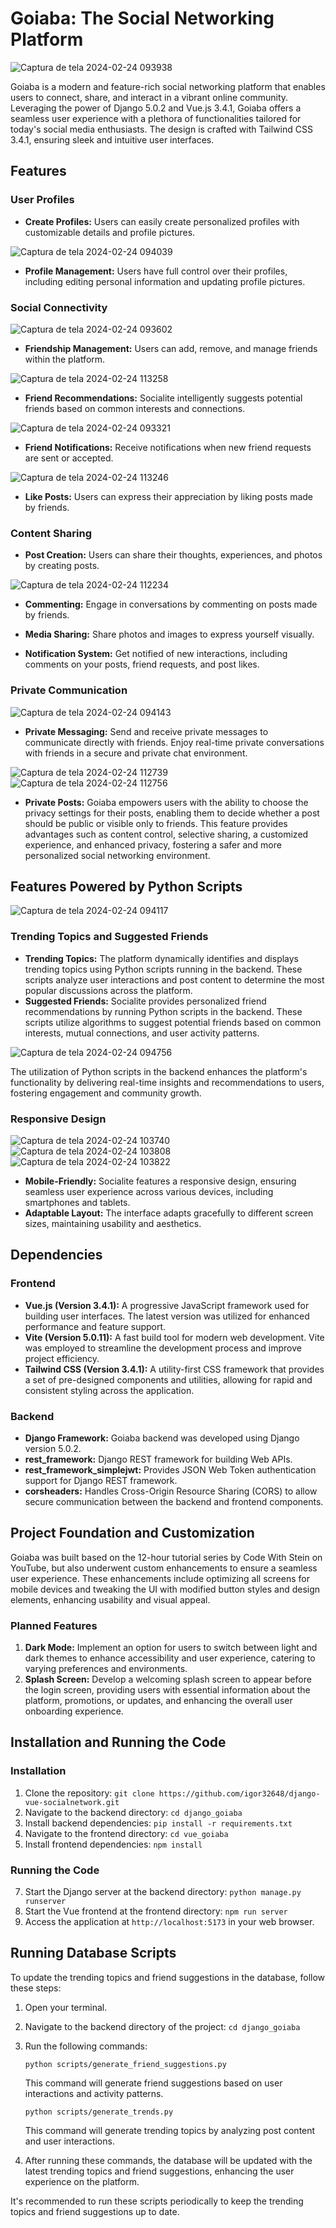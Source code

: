 # Goiaba: The Social Networking Platform
![Captura de tela 2024-02-24 093938](https://github.com/igor32648/django-vue-socialnetwork/assets/92551032/53c7d0c1-dd1d-473a-98c3-2f5222c4274b)

Goiaba is a modern and feature-rich social networking platform that enables users to connect, share, and interact in a vibrant online community. Leveraging the power of Django 5.0.2 and Vue.js 3.4.1, Goiaba offers a seamless user experience with a plethora of functionalities tailored for today's social media enthusiasts. The design is crafted with Tailwind CSS 3.4.1, ensuring sleek and intuitive user interfaces.

## Features

### User Profiles


- **Create Profiles:** Users can easily create personalized profiles with customizable details and profile pictures.

![Captura de tela 2024-02-24 094039](https://github.com/igor32648/django-vue-socialnetwork/assets/92551032/59d5609d-cf76-44f8-b283-698882783116)

- **Profile Management:** Users have full control over their profiles, including editing personal information and updating profile pictures.

### Social Connectivity

![Captura de tela 2024-02-24 093602](https://github.com/igor32648/django-vue-socialnetwork/assets/92551032/f5b9bdbb-42be-418f-870b-fcc4df014ea6)

- **Friendship Management:** Users can add, remove, and manage friends within the platform.

![Captura de tela 2024-02-24 113258](https://github.com/igor32648/django-vue-socialnetwork/assets/92551032/247438aa-e008-461c-a5cc-fe8d14ef5948)

- **Friend Recommendations:** Socialite intelligently suggests potential friends based on common interests and connections.

![Captura de tela 2024-02-24 093321](https://github.com/igor32648/django-vue-socialnetwork/assets/92551032/581535c6-4509-4515-8e4a-4a7029fa51a7)

- **Friend Notifications:** Receive notifications when new friend requests are sent or accepted.

![Captura de tela 2024-02-24 113246](https://github.com/igor32648/django-vue-socialnetwork/assets/92551032/5b739bcc-dfd8-4cfa-ae43-a3df3fa9e335)

- **Like Posts:** Users can express their appreciation by liking posts made by friends.

### Content Sharing


- **Post Creation:** Users can share their thoughts, experiences, and photos by creating posts.

![Captura de tela 2024-02-24 112234](https://github.com/igor32648/django-vue-socialnetwork/assets/92551032/702d259a-c359-4fc8-8749-60f9e40215ec)

- **Commenting:** Engage in conversations by commenting on posts made by friends.
- **Media Sharing:** Share photos and images to express yourself visually.


- **Notification System:** Get notified of new interactions, including comments on your posts, friend requests, and post likes.

### Private Communication

![Captura de tela 2024-02-24 094143](https://github.com/igor32648/django-vue-socialnetwork/assets/92551032/0bb9995f-72e3-4fca-9147-554fe6308968)

- **Private Messaging:** Send and receive private messages to communicate directly with friends. Enjoy real-time private conversations with friends in a secure and private chat environment.

![Captura de tela 2024-02-24 112739](https://github.com/igor32648/django-vue-socialnetwork/assets/92551032/a076e258-2ce7-4074-98c5-472b6453c93f)
![Captura de tela 2024-02-24 112756](https://github.com/igor32648/django-vue-socialnetwork/assets/92551032/d7516c33-9e1c-4dea-a5ad-b4b6158b3128)

- **Private Posts:** Goiaba empowers users with the ability to choose the privacy settings for their posts, enabling them to decide whether a post should be public or visible only to friends. This feature provides advantages such as content control, selective sharing, a customized experience, and enhanced privacy, fostering a safer and more personalized social networking environment.

## Features Powered by Python Scripts

![Captura de tela 2024-02-24 094117](https://github.com/igor32648/django-vue-socialnetwork/assets/92551032/7757c76a-b839-4463-874b-ad4ec2a2c62a)

### Trending Topics and Suggested Friends
- **Trending Topics:** The platform dynamically identifies and displays trending topics using Python scripts running in the backend. These scripts analyze user interactions and post content to determine the most popular discussions across the platform.
- **Suggested Friends:** Socialite provides personalized friend recommendations by running Python scripts in the backend. These scripts utilize algorithms to suggest potential friends based on common interests, mutual connections, and user activity patterns.

![Captura de tela 2024-02-24 094756](https://github.com/igor32648/django-vue-socialnetwork/assets/92551032/7eea4c81-ce3d-439d-b844-c529d25403ff)

The utilization of Python scripts in the backend enhances the platform's functionality by delivering real-time insights and recommendations to users, fostering engagement and community growth.

### Responsive Design
![Captura de tela 2024-02-24 103740](https://github.com/igor32648/django-vue-socialnetwork/assets/92551032/eaabc408-454c-4632-9566-b5c449ce0981)
![Captura de tela 2024-02-24 103808](https://github.com/igor32648/django-vue-socialnetwork/assets/92551032/b4015d6e-bffb-4c26-b52a-4c16724707f9)
![Captura de tela 2024-02-24 103822](https://github.com/igor32648/django-vue-socialnetwork/assets/92551032/0003ef43-6de1-40df-8ee9-878028a2342f)

- **Mobile-Friendly:** Socialite features a responsive design, ensuring seamless user experience across various devices, including smartphones and tablets.
- **Adaptable Layout:** The interface adapts gracefully to different screen sizes, maintaining usability and aesthetics.

## Dependencies

### Frontend
- **Vue.js (Version 3.4.1):** A progressive JavaScript framework used for building user interfaces. The latest version was utilized for enhanced performance and feature support.
- **Vite (Version 5.0.11):** A fast build tool for modern web development. Vite was employed to streamline the development process and improve project efficiency.
- **Tailwind CSS (Version 3.4.1):** A utility-first CSS framework that provides a set of pre-designed components and utilities, allowing for rapid and consistent styling across the application.

### Backend 
- **Django Framework:** Goiaba backend was developed using Django version 5.0.2. 
- **rest_framework:** Django REST framework for building Web APIs.
- **rest_framework_simplejwt:** Provides JSON Web Token authentication support for Django REST framework.
- **corsheaders:** Handles Cross-Origin Resource Sharing (CORS) to allow secure communication between the backend and frontend components.

## Project Foundation and Customization

Goiaba was built based on the 12-hour tutorial series by Code With Stein on YouTube, but also underwent custom enhancements to ensure a seamless user experience. These enhancements include optimizing all screens for mobile devices and tweaking the UI with modified button styles and design elements, enhancing usability and visual appeal.

### Planned Features
1. **Dark Mode:** Implement an option for users to switch between light and dark themes to enhance accessibility and user experience, catering to varying preferences and environments.
2. **Splash Screen:** Develop a welcoming splash screen to appear before the login screen, providing users with essential information about the platform, promotions, or updates, and enhancing the overall user onboarding experience.

## Installation and Running the Code

### Installation
1. Clone the repository: `git clone https://github.com/igor32648/django-vue-socialnetwork.git`
2. Navigate to the backend directory: `cd django_goiaba`
3. Install backend dependencies: `pip install -r requirements.txt`
4. Navigate to the frontend directory: `cd vue_goiaba`
6. Install frontend dependencies: `npm install`

### Running the Code
7. Start the Django server at the backend directory: `python manage.py runserver`
8. Start the Vue frontend at the frontend directory: `npm run server`
9. Access the application at `http://localhost:5173` in your web browser.

## Running Database Scripts

To update the trending topics and friend suggestions in the database, follow these steps:

1. Open your terminal.
2. Navigate to the backend directory of the project: `cd django_goiaba`
3. Run the following commands:
   ```
   python scripts/generate_friend_suggestions.py
   ```
   This command will generate friend suggestions based on user interactions and activity patterns.

   ```
   python scripts/generate_trends.py
   ```
   This command will generate trending topics by analyzing post content and user interactions.

4. After running these commands, the database will be updated with the latest trending topics and friend suggestions, enhancing the user experience on the platform.

It's recommended to run these scripts periodically to keep the trending topics and friend suggestions up to date.
